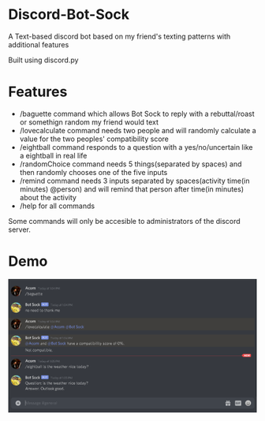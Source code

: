 # Discord-Bot-Sock
A Text-based discord bot based on my friend's texting patterns with additional features

Built using discord.py

# Features
* /baguette command which allows Bot Sock to reply with a rebuttal/roast or somethign random my friend would text
* /lovecalculate command needs two people and will randomly calculate a value for the two peoples' compatibility score
* /eightball command responds to a question with a yes/no/uncertain like a eightball in real life
* /randomChoice command needs 5 things(separated by spaces) and then randomly chooses one of the five inputs
* /remind command needs 3 inputs separated by spaces(activity time(in minutes) @person) and will remind that person after time(in minutes) about the activity
* /help for all commands

Some commands will only be accesible to administrators of the discord server.

# Demo
![demo](https://github.com/stevenzhang070302/Discord-Bot-Sock/blob/master/botSockDemo.png?raw=true)
